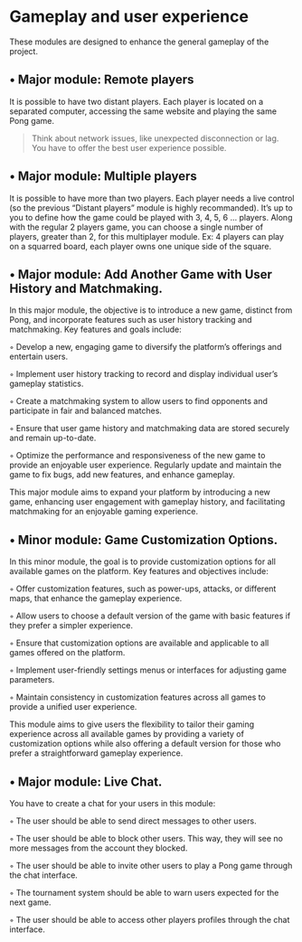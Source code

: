
# Gameplay and user experience

These modules are designed to enhance the general gameplay of the project.

## • Major module: Remote players

It is possible to have two distant players. Each player is located on a separated
computer, accessing the same website and playing the same Pong game.

> Think about network issues, like unexpected disconnection or lag.
> You have to offer the best user experience possible.

## • Major module: Multiple players

It is possible to have more than two players. Each player needs a live control (so
the previous “Distant players” module is highly recommanded). It’s up to you to
define how the game could be played with 3, 4, 5, 6 ... players. Along with the
regular 2 players game, you can choose a single number of players, greater than
2, for this multiplayer module. Ex: 4 players can play on a squarred board, each
player owns one unique side of the square.

## • Major module: Add Another Game with User History and Matchmaking.

In this major module, the objective is to introduce a new game, distinct from Pong,
and incorporate features such as user history tracking and matchmaking. Key
features and goals include:

◦ Develop a new, engaging game to diversify the platform’s offerings and entertain users.

◦ Implement user history tracking to record and display individual user’s gameplay statistics.

◦ Create a matchmaking system to allow users to find opponents and participate
	in fair and balanced matches.

◦ Ensure that user game history and matchmaking data are stored securely and remain up-to-date.

◦ Optimize the performance and responsiveness of the new game to provide an
	enjoyable user experience. Regularly update and maintain the game to fix
	bugs, add new features, and enhance gameplay.

This major module aims to expand your platform by introducing a new game,
enhancing user engagement with gameplay history, and facilitating matchmaking
for an enjoyable gaming experience.

## • Minor module: Game Customization Options.

In this minor module, the goal is to provide customization options for all available
games on the platform. Key features and objectives include:

◦ Offer customization features, such as power-ups, attacks, or different maps,
that enhance the gameplay experience.

◦ Allow users to choose a default version of the game with basic features if they
prefer a simpler experience.

◦ Ensure that customization options are available and applicable to all games
offered on the platform.

◦ Implement user-friendly settings menus or interfaces for adjusting game parameters.

◦ Maintain consistency in customization features across all games to provide a
unified user experience.

This module aims to give users the flexibility to tailor their gaming experience
across all available games by providing a variety of customization options while
also offering a default version for those who prefer a straightforward gameplay
experience.

## • Major module: Live Chat.

You have to create a chat for your users in this module:

◦ The user should be able to send direct messages to other users.

◦ The user should be able to block other users. This way, they will see no more
	messages from the account they blocked.

◦ The user should be able to invite other users to play a Pong game through the
	chat interface.

◦ The tournament system should be able to warn users expected for the next game.

◦ The user should be able to access other players profiles through the chat interface.
